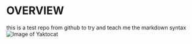 # OVERVIEW
this is a test repo from github to try and teach me the markdown syntax
![Image of Yaktocat](https://octodex.github.com/images/yaktocat.png)

